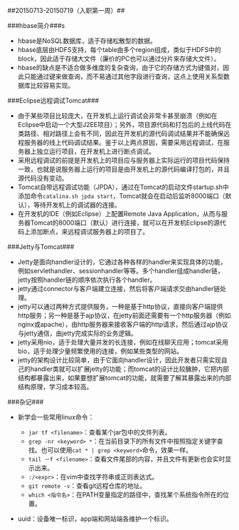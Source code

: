 ##20150713-20150719（入职第一周）##

###hbase简介###s

- hbase是NoSQL数据库，适于存储松散型的数据。
- hbase底层由HDFS支持，每个table由多个region组成，类似于HDFS中的block，因此适于存储大文件（廉价的PC也可以通过分片来存储大文件）。
- hbase的缺点是不适合做多维度的复杂查询，由于它的存储方式为键值对，因此只能通过键来做查询，而不易通过其他字段进行查询，这点上使用关系型数据库比较容易实现。

###Eclipse远程调试Tomcat###
- 由于某些项目比较庞大，在开发机上运行调试会非常卡甚至崩溃（例如在Eclipse中启动一个大型J2EE项目）；另外，项目源代码和打包后的上线代码在类路径、相对路径上会有不同，因此在开发机的源代码调试结果并不能确保远程服务器的线上代码调试结果。鉴于以上两点原因，需要采用远程调试，在服务器上独立运行项目，在开发机上进行断点调试。
- 采用远程调试的前提是开发机上的项目应与服务器上实际运行的项目代码保持一致，也就是说服务器上运行的项目是由开发机上的源代码编译打包的，并且源代码没有变动。
- Tomcat自带远程调试功能（JPDA），通过在Tomcat的启动文件startup.sh中添加命令`catalina.sh jpda start`，Tomcat就会在启动后监听8000端口（默认），等待开发机上的调试器的连接。
- 在开发机的IDE（例如Eclipse）上配置Remote Java Application，从而与服务器Tomcat的8000端口（默认）进行连接，就可以在开发机Eclipse的源代码上添加断点，来远程调试服务器上的项目了。

###Jetty与Tomcat###
- Jetty是面向handler设计的，它通过各种各样的handler来实现具体的功能，例如servlethandler、sessionhandler等等。多个handler组成handler链，jetty按照handler链的顺序依次执行各个handler。
- jetty通过connector与客户端建立连接，然后将客户端请求交由handler链处理。
- jetty可以通过两种方式提供服务，一种是基于http协议，直接向客户端提供http服务；另一种是基于ajp协议，在jetty前面还需要有一个http服务器（例如nginx或apache），由http服务器来接收客户端的http请求，然后通过ajp协议与jetty通信，由jetty完成实际的业务逻辑。
- jetty采用nio，适于处理大量并发的长连接，例如在线聊天应用；tomcat采用bio，适于处理少量频繁使用的连接，例如某些类型的网站。
- jetty的架构设计比较简单，由于它面向handler设计，因此开发者只需实现自己的handler类就可以扩展jetty的功能；而tomcat的设计比较臃肿，它把内部结构都暴露出来，如果要想扩展tomcat的功能，就需要了解其暴露出来的内部结构原理，学习成本较高。


###杂记###

- 新学会一些常用linux命令：
	
	+ `jar tf <filename>`：查看某个jar包中的文件列表。
	+  `grep -nr <keyword> *`：在当前目录下的所有文件中按照指定关键字查找。也可以使用`cat * | grep <keyword>`命令，效果一样。
	+  `tail －f <filename>`：查看文件尾部的内容，并且文件有更新也会实时显示出来。
	+  `:/<expr>`：在vim中查找字符串或正则表达式。
	+  `git remote -v`：查看git远程仓库的地址。
	+  `which <指令名>`：在PATH变量指定的路径中，查找某个系统指令所在的位置。

- uuid：设备唯一标识，app端和网站端各维护一个标识。

